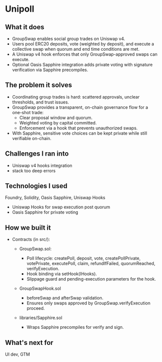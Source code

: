 # Unipoll

## What it does
- GroupSwap enables social group trades on Uniswap v4.
- Users pool ERC20 deposits, vote (weighted by deposit), and execute a collective swap when quorum and end time conditions are met.
- A Uniswap v4 hook enforces that only GroupSwap-approved swaps can execute.
- Optional Oasis Sapphire integration adds private voting with signature verification via Sapphire precompiles.

## The problem it solves
- Coordinating group trades is hard: scattered approvals, unclear thresholds, and trust issues.
- GroupSwap provides a transparent, on-chain governance flow for a one-shot trade:
    - Clear proposal window and quorum.
    - Weighted voting by capital committed.
    - Enforcement via a hook that prevents unauthorized swaps.
- With Sapphire, sensitive vote choices can be kept private while still verifiable on-chain.

## Challenges I ran into
- Uniswap v4 hooks integration
- stack too deep errors

## Technologies I used
Foundry, Solidity, Oasis Sapphire, Uniswap Hooks
- Uniswap Hooks for swap execution post quorum
- Oasis Sapphire for private voting

## How we built it
- Contracts (in src/):
    - GroupSwap.sol:
        - Poll lifecycle: createPoll, deposit, vote, createPollPrivate, votePrivate, executePoll, claim, refundIfFailed, quorumReached, verifyExecution.
        - Hook binding via setHook(IHooks).
        - Slippage guard and pending-execution parameters for the hook.

    - GroupSwapHook.sol
        - beforeSwap and afterSwap validation.
        - Ensures only swaps approved by GroupSwap.verifyExecution proceed.

    - libraries/Sapphire.sol
        - Wraps Sapphire precompiles for verify and sign.

## What's next for
UI dev, GTM
